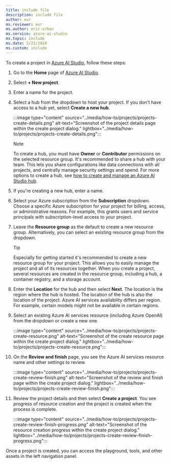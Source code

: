 ```yaml
---
title: include file
description: include file
author: eur
ms.reviewer: eur
ms.author: eric-urban
ms.service: azure-ai-studio
ms.topic: include
ms.date: 5/21/2024
ms.custom: include
---
```


To create a project in [Azure AI Studio](https://ai.azure.com), follow these steps:

1. Go to the **Home** page of [Azure AI Studio](https://ai.azure.com). 
1. Select **+ New project**.
1. Enter a name for the project.
1. Select a hub from the dropdown to host your project. If you don't have access to a hub yet, select **Create a new hub**.

    :::image type="content" source="../media/how-to/projects/projects-create-details.png" alt-text="Screenshot of the project details page within the create project dialog." lightbox="../media/how-to/projects/projects-create-details.png":::

    > [!NOTE]
    > To create a hub, you must have **Owner** or **Contributor** permissions on the selected resource group. It's recommended to share a hub with your team. This lets you share configurations like data connections with all projects, and centrally manage security settings and spend. For more options to create a hub, see [how to create and manage an Azure AI Studio hub](../how-to/create-azure-ai-resource.md).

1. If you're creating a new hub, enter a name.

1. Select your Azure subscription from the **Subscription** dropdown. Choose a specific Azure subscription for your project for billing, access, or administrative reasons. For example, this grants users and service principals with subscription-level access to your project.

1. Leave the **Resource group** as the default to create a new resource group. Alternatively, you can select an existing resource group from the dropdown.

    > [!TIP]
    > Especially for getting started it's recommended to create a new resource group for your project. This allows you to easily manage the project and all of its resources together. When you create a project, several resources are created in the resource group, including a hub, a container registry, and a storage account.

1. Enter the **Location** for the hub and then select **Next**. The location is the region where the hub is hosted. The location of the hub is also the location of the project. Azure AI services availability differs per region. For example, certain models might not be available in certain regions.
1. Select an existing Azure AI services resource (including Azure OpenAI) from the dropdown or create a new one. 

    :::image type="content" source="../media/how-to/projects/projects-create-resource.png" alt-text="Screenshot of the create resource page within the create project dialog." lightbox="../media/how-to/projects/projects-create-resource.png":::

1. On the **Review and finish** page, you see the Azure AI services resource name and other settings to review.

    :::image type="content" source="../media/how-to/projects/projects-create-review-finish.png" alt-text="Screenshot of the review and finish page within the create project dialog." lightbox="../media/how-to/projects/projects-create-review-finish.png":::

1. Review the project details and then select **Create a project**. You see progress of resource creation and the project is created when the process is complete.

    :::image type="content" source="../media/how-to/projects/projects-create-review-finish-progress.png" alt-text="Screenshot of the resource creation progress within the create project dialog." lightbox="../media/how-to/projects/projects-create-review-finish-progress.png":::

Once a project is created, you can access the playground, tools, and other assets in the left navigation panel.
